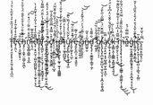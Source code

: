 T̵̢̢̧̛̜̯̝̙̥̹̟̠͍̗̝͍̹̘̲̼̉́̊̽̈́́̋͒͐̉̀̆͋̀͑͐́͑̍́̅̄̄̍̊̏̕͝͝e̵̛̟̗̱̤̖̊̃̊͛̾͊̍̑̓̒c̵̢̡͔̮͖̭̙̟̣͐̐͝h̵̡̡̛̠̦̱̼̟̤̠͇̗͈̱̪̓̑͊̌̍̈́̾̐̑͛̎̐̈́͛̌̀̀͒͝ͅǹ̵̢̛̛̼̥̻̹̳͍͉̘̬̲̃̐̽͗̂̈͋̇̈́͒͐̚͘͠͠i̶̛͎͉̼͒̃͋͌ç̴̛̜͙͉̯̫͔͔̺̮̠̻̪̰͈̜̖͙̠̰̙͎͕̖̅͌̂̄̔̒͒́̓̋̓̉̔̈̂̓̇̀͘͘̕̕͜a̵̡̧̢̛̖̝̠̜̲͇̮̳͙̫̙͎̲̯͚͚̦̹̯̗͍̦͊̍̽͂͜͝ͅl̸̢̡̳̤̙̣̜̠̙̖̫͙̜͎͕̮̱͚̬̠̥͊̓̓̂̓̿̎̑́̾̋̆̈́̿͌̉̋̾͆̄̇̃̋͌̔̇̕͘͝ͅ ̵̢̧̡̨̡̲̱͉̪̮̩̞͇̤͖̬̩͍͓̖̤͍̘̖̲̰̀́͛̈́͂͌̇̅͜͜͝͝s̵̡͔̮̖̯̺̥͉͎̳̦͓̯̮̙̯̰͙͑̃̈́̉̋̍̾̉͊̎͗̈́̒̓̔̄̓̚c̸̨̛͍̹͎̣̬̮̞̟̬͖̬̳̀͒̀̿̂̽̿̑̂̅̀͒͐̃̕r̷̩̦̦͔̰͇̙͖͔̤̹̳̗͔̺̘̈́͌̍̓̈́̄̈́́̓̏͗͊̊̌͂̈́i̶̬͍̼͇̹̺͇̪͛̈́͆͛͑́̓̂̔͘͝p̶̡̡̛̛̛͚̻̰͔̥̜̰̱̹̫̟̘̞͇̳̳̐͛̌̄͗̓͒̓̀͂̍̀͐͑̌̐͗̔̎̚͘͝t̴͙̖͉͖̥̪̲̺̭̊́́͐̾̔̒̿͂̇͜͜ͅų̴̡̛͈̙̻͉̙̟̝͉̟̟̼̤̎̀̌̃̈̔̒̾́̃̏̀̃̄͝r̵̨̛͈̙͚̩̙͉̲̈́͊̽̋̐̈́̅͝ͅe̵̡͈̙̬̪̩̹̮͍͉͍͍̅̒̋̍̃̃ͅ ̸̱̟͈͖̮̫͚̣̫̍͆̐̃̇a̵̡̜̭̜̯͓̓̐̇̃̂̈́̍͐̈́̓̃̽̉̍͘͝͝ͅͅn̶͇͖͓̬͋͑͒̃ḏ̵̡̢̡̹̞̮͇̼̥̩̳̱̣̼̗͋͌̎̔̕ ̷̤̲̯̬͈͌̈́̃͒̀̇̏̎̕̚̕̚͝͠ḃ̸̮̫̻̮̘̠̞͔͛͗̀͋͂l̵̢̨̡̢̡̨̛̛̪̼̙̯͍̺͔̖̫̝̫͉͙̣͙̪͔̬̯͈̘̻̾̿̆̑̆̈́͗̿̋͗̋̀̐́͝ą̸̜͈͙̤͍͕͓̗̺̘͇̫͎͖̣̟̪͗̿̏ͅc̴̡͚̹̟͙̖͍̲̣̞͍̜̞̊̾̅͆̒͒̃́̆̍̂̄͛̈̓͆͒͐̈́́̎͛̆͒̌͂̕͜͝͝k̵͙̼̳͕̯̩̯͇̳̝̗̳͈̯̖̘͍̘̈́̿́͐͗̅̚̕͜ ̵̧̳̞̮̗̹̞̣̖͎͖̋̿̃̔̇͆̓̌͑̒͋͌̓̉͂̋͊͋̕͘͜͜͝͝͝͠͠ṁ̶̨̡̧̡̧̢̝̜͉̦͎̯̩̹͇̳̜̘͇͚̼̞̜͎͍̓̒͂̔̑̏̈͊̐͗̿̈́̄͛̈́̃͋͌̚͜͜͜͝͝ͅa̴͚̽͆̿̿̇́̊g̶̢̰̣̭̭͍̳̱̙̳̮̬̥̭̠̦̩̭̝̲̮̖͙͎͎̫͐͜ͅͅi̶̢̛̱̬̰̗͙͍̗̳͔͂̀͊̆̍̆̽́͒̔́͒̒̂̏̋̔̓̎̿́̈́̀̅̚͜͝͝͝č̴̨̨̢̛̘̙͓̖̹̖̜̘̪̠̘̹̳͉͕̦̻̤̽̎͘.̴̡͈͖͕̥̪̬̘̠̞̿͗͛͂͛̆͘
<!--
**gerlofs/gerlofs** is a ✨ _special_ ✨ repository because its `README.md` (this file) appears on your GitHub profile.

Here are some ideas to get you started:

- 🔭 I’m currently working on ...
- 🌱 I’m currently learning ...
- 👯 I’m looking to collaborate on ...
- 🤔 I’m looking for help with ...
- 💬 Ask me about ...
- 📫 How to reach me: ...
- 😄 Pronouns: ...
- ⚡ Fun fact: ...
-->
